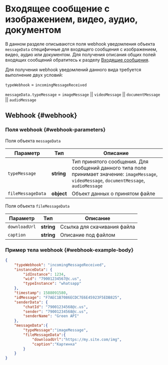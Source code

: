 # Входящее сообщение с изображением, видео, аудио, документом

В данном разделе описываются поля webhook уведомления объекта `messageData` специфичные для входящего сообщения с изображением, видео, аудио или документом. Для получения описания общих полей входящих сообщений обратитесь к разделу [Входящие сообщения](Webhook-IncomingMessageReceived). 

Для получения webhook уведомлений данного вида требуется выполнение двух условий:

`typeWebhook` = `incomingMessageReceived`

`messageData.typeMessage` = `imageMessage` || `videoMessage` || `documentMessage` || `audioMessage`

## Webhook {#webhook}

### Поля webhook {#webhook-parameters}

Поля объекта `messageData`

Параметр | Тип | Описание
----- | ----- | -----
`typeMessage` | **string** | Тип принятого сообщения. Для сообщений данного типа поле принимает значение: `imageMessage`, `videoMessage`, `documentMessage`, `audioMessage`
`fileMessageData ` | **object** | Объект данных о принятом файле

Поля объекта `fileMessageData` 

Параметр | Тип | Описание
----- | ----- | -----
`downloadUrl` | **string** | Ссылка для скачивания файла
`caption` | **string** | Описание под файлом

### Пример тела webhook {#webhook-example-body}

```json
{
    "typeWebhook": "incomingMessageReceived",
    "instanceData": {
        "idInstance": 1234,
        "wid": "79001234567@c.us",
        "typeInstance": "whatsapp"
    },
    "timestamp": 1588091580,
    "idMessage": "F7AEC1B7086ECDC7E6E45923F5EDB825",
    "senderData": {
        "chatId": "79001234568@c.us",
        "sender": "79001234568@c.us",
        "senderName": "Green API"
    },
    "messageData":{
        "typeMessage":"imageMessage",
        "fileMessageData":{
            "downloadUrl":"https://my.site.com/img",
            "caption":"Картинка"
        }
    }
}
```
